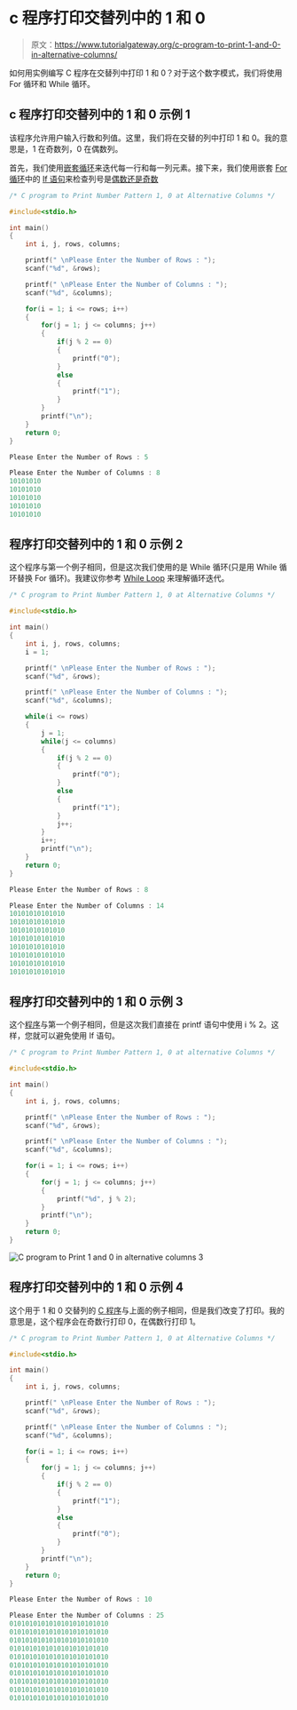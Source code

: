# c 程序打印交替列中的 1 和 0

> 原文：<https://www.tutorialgateway.org/c-program-to-print-1-and-0-in-alternative-columns/>

如何用实例编写 C 程序在交替列中打印 1 和 0？对于这个数字模式，我们将使用 For 循环和 While 循环。

## c 程序打印交替列中的 1 和 0 示例 1

该程序允许用户输入行数和列值。这里，我们将在交替的列中打印 1 和 0。我的意思是，1 在奇数列，0 在偶数列。

首先，我们使用[嵌套循环](https://www.tutorialgateway.org/for-loop-in-c-programming/)来迭代每一行和每一列元素。接下来，我们使用嵌套 [For 循环](https://www.tutorialgateway.org/for-loop-in-c-programming/)中的 [If 语句](https://www.tutorialgateway.org/if-statement-in-c/)来检查列号是[偶数还是奇数](https://www.tutorialgateway.org/c-program-for-even-or-odd/)

```c
/* C program to Print Number Pattern 1, 0 at Alternative Columns */

#include<stdio.h>

int main()
{
    int i, j, rows, columns;

    printf(" \nPlease Enter the Number of Rows : ");
    scanf("%d", &rows);

    printf(" \nPlease Enter the Number of Columns : ");
    scanf("%d", &columns);

    for(i = 1; i <= rows; i++)
    {
    	for(j = 1; j <= columns; j++)
		{
			if(j % 2 == 0)
			{
				printf("0");
			}
			else
			{
				printf("1");
			}       	
        }
        printf("\n");
    }
    return 0;
}
```

```c
Please Enter the Number of Rows : 5

Please Enter the Number of Columns : 8
10101010
10101010
10101010
10101010
10101010
```

## 程序打印交替列中的 1 和 0 示例 2

这个程序与第一个例子相同，但是这次我们使用的是 While 循环(只是用 While 循环替换 For 循环)。我建议你参考 [While Loop](https://www.tutorialgateway.org/while-loop-in-c/) 来理解循环迭代。

```c
/* C program to Print Number Pattern 1, 0 at Alternative Columns */

#include<stdio.h>

int main()
{
    int i, j, rows, columns;
    i = 1;

    printf(" \nPlease Enter the Number of Rows : ");
    scanf("%d", &rows);

    printf(" \nPlease Enter the Number of Columns : ");
    scanf("%d", &columns);

    while(i <= rows)
    {
    	j = 1;
    	while(j <= columns)
		{
			if(j % 2 == 0)
			{
				printf("0");
			}
			else
			{
				printf("1");
			}
			j++;       	
        }
        i++;
        printf("\n");
    }
    return 0;
}
```

```c
Please Enter the Number of Rows : 8

Please Enter the Number of Columns : 14
10101010101010
10101010101010
10101010101010
10101010101010
10101010101010
10101010101010
10101010101010
10101010101010
```

## 程序打印交替列中的 1 和 0 示例 3

这个[程序](https://www.tutorialgateway.org/c-programming-examples/)与第一个例子相同，但是这次我们直接在 printf 语句中使用 i % 2。这样，您就可以避免使用 If 语句。

```c
/* C program to Print Number Pattern 1, 0 at alternative Columns */

#include<stdio.h>

int main()
{
    int i, j, rows, columns;

    printf(" \nPlease Enter the Number of Rows : ");
    scanf("%d", &rows);

    printf(" \nPlease Enter the Number of Columns : ");
    scanf("%d", &columns);

    for(i = 1; i <= rows; i++)
    {
    	for(j = 1; j <= columns; j++)
		{
			printf("%d", j % 2);    	
        }
        printf("\n");
    }
    return 0;
}
```

![C program to Print 1 and 0 in alternative columns 3](img/c7eb463844a0674996045b8bf5659d6f.png)

## 程序打印交替列中的 1 和 0 示例 4

这个用于 1 和 0 交替列的 [C 程序](https://www.tutorialgateway.org/c-programming-examples/)与上面的例子相同，但是我们改变了打印。我的意思是，这个程序会在奇数行打印 0，在偶数行打印 1。

```c
/* C program to Print Number Pattern 1, 0 at Alternative Columns */

#include<stdio.h>

int main()
{
    int i, j, rows, columns;

    printf(" \nPlease Enter the Number of Rows : ");
    scanf("%d", &rows);

    printf(" \nPlease Enter the Number of Columns : ");
    scanf("%d", &columns);

    for(i = 1; i <= rows; i++)
    {
    	for(j = 1; j <= columns; j++)
		{
			if(j % 2 == 0)
			{
				printf("1");
			}
			else
			{
				printf("0");
			}       	
        }
        printf("\n");
    }
    return 0;
}
```

```c
Please Enter the Number of Rows : 10

Please Enter the Number of Columns : 25
0101010101010101010101010
0101010101010101010101010
0101010101010101010101010
0101010101010101010101010
0101010101010101010101010
0101010101010101010101010
0101010101010101010101010
0101010101010101010101010
0101010101010101010101010
0101010101010101010101010
```